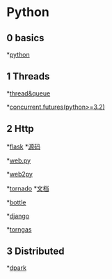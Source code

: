 Python
=====================================

0 basics
----------------
*[python](http://wiki.jikexueyuan.com/project/start-learning-python/310.html)

1 Threads
----------------

 *[thread&queue](https://m.runoob.com/python/python-multithreading.html)

 *[concurrent.futures(python>=3.2)](http://blog.csdn.net/dutsoft/article/details/54728706)
 
2 Http
----------------

*[flask](http://www.pythondoc.com/flask/index.html) *[源码](https://github.com/pallets/flask)

*[web.py](http://webpy.org/)

*[web2py](https://github.com/web2py/web2py/)

*[tornado](https://github.com/tornadoweb/tornado)  *[文档](http://www.tornadoweb.org/en/latest/index.html)

*[bottle](https://github.com/bottlepy/bottle)

*[django](https://github.com/django/django)

*[torngas](https://github.com/mqingyn/torngas)
 
3 Distributed
----------------
*[dpark](https://github.com/douban/dpark)
